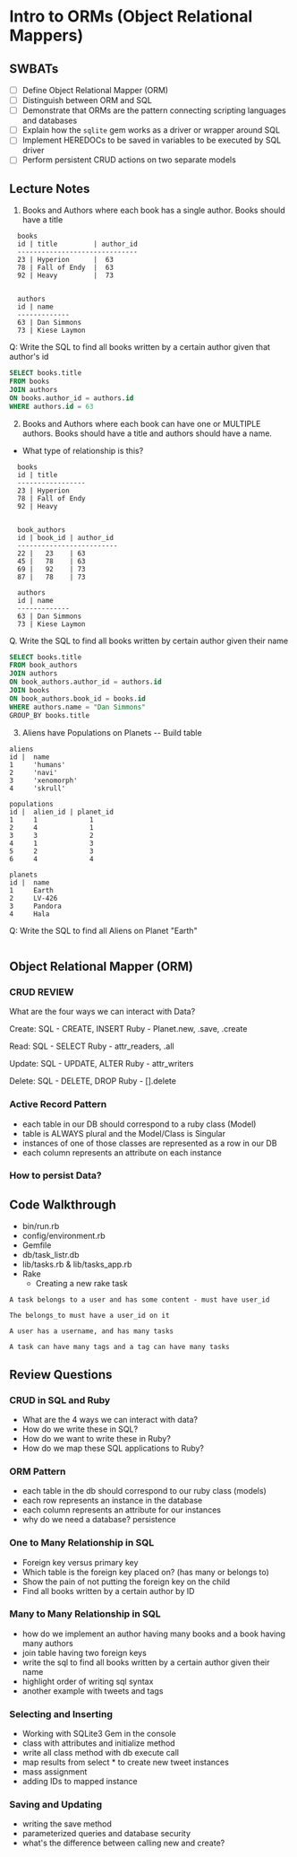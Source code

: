 # Intro to ORMs (Object Relational Mappers)

## SWBATs

* [ ] Define Object Relational Mapper (ORM)
* [ ] Distinguish between ORM and SQL
* [ ] Demonstrate that ORMs are the pattern connecting scripting languages and databases
* [ ] Explain how the `sqlite` gem works as a driver or wrapper around SQL
* [ ] Implement HEREDOCs to be saved in variables to be executed by SQL driver
* [ ] Perform persistent CRUD actions on two separate models

## Lecture Notes

1. Books and Authors where each book has a single author. Books should have a title
```
  books
  id | title         | author_id
  ------------------------------
  23 | Hyperion      |  63
  78 | Fall of Endy  |  63
  92 | Heavy         |  73


  authors
  id | name
  -------------
  63 | Dan Simmons
  73 | Kiese Laymon
```

  Q: Write the SQL to find all books written by a certain author given that author's id

  ```SQL
  SELECT books.title
  FROM books
  JOIN authors
  ON books.author_id = authors.id
  WHERE authors.id = 63
  ```

2. Books and Authors where each book can have one or MULTIPLE authors. Books should have a title and authors should have a name.

  - What type of relationship is this?
```
  books
  id | title         
  -----------------
  23 | Hyperion      
  78 | Fall of Endy 
  92 | Heavy         


  book_authors
  id | book_id | author_id
  -------------------------
  22 |   23    | 63
  45 |   78    | 63
  69 |   92    | 73
  87 |   78    | 73

  authors
  id | name
  -------------
  63 | Dan Simmons
  73 | Kiese Laymon
```
  Q. Write the SQL to find all books written by certain author given their name

  ``` SQL
  SELECT books.title
  FROM book_authors
  JOIN authors
  ON book_authors.author_id = authors.id
  JOIN books
  ON book_authors.book_id = books.id
  WHERE authors.name = "Dan Simmons"
  GROUP_BY books.title

  ```

3. Aliens have Populations on Planets -- Build table

  ```
  aliens
  id |  name
  1     'humans'          
  2     'navi'   
  3     'xenomorph'                 
  4     'skrull'            

  populations
  id |  alien_id | planet_id
  1     1             1
  2     4             1
  3     3             2
  4     1             3
  5     2             3
  6     4             4

  planets
  id |  name
  1     Earth
  2     LV-426
  3     Pandora
  4     Hala
  ```

Q: Write the SQL to find all Aliens on Planet "Earth"


```SQL

```


## Object Relational Mapper (ORM)

### CRUD REVIEW

What are the four ways we can interact with Data?

Create:
SQL - CREATE, INSERT
Ruby - Planet.new, .save, .create

Read:
SQL - SELECT
Ruby - attr_readers, .all 

Update:
SQL - UPDATE, ALTER
Ruby - attr_writers

Delete:
SQL - DELETE, DROP
Ruby - [].delete

### Active Record Pattern

- each table in our DB should correspond to a ruby class (Model)
- table is ALWAYS plural and the Model/Class is Singular
- instances of one of those classes are represented as a row in our DB
- each column represents an attribute on each instance

### How to persist Data?


## Code Walkthrough

- bin/run.rb
- config/environment.rb
- Gemfile
- db/task_listr.db
- lib/tasks.rb & lib/tasks_app.rb
- Rake
  - Creating a new rake task

```
A task belongs to a user and has some content - must have user_id

The belongs_to must have a user_id on it

A user has a username, and has many tasks

A task can have many tags and a tag can have many tasks
```

## Review Questions

### CRUD in SQL and Ruby

* What are the 4 ways we can interact with data?
* How do we write these in SQL?
* How do we want to write these in Ruby?
* How do we map these SQL applications to Ruby?

### ORM Pattern

* each table in the db should correspond to our ruby class (models)
* each row represents an instance in the database
* each column represents an attribute for our instances
* why do we need a database? persistence

### One to Many Relationship in SQL

* Foreign key versus primary key
* Which table is the foreign key placed on? (has many or belongs to)
* Show the pain of not putting the foreign key on the child
* Find all books written by a certain author by ID

### Many to Many Relationship in SQL

* how do we implement an author having many books and a book having many authors
* join table having two foreign keys
* write the sql to find all books written by a certain author given their name
* highlight order of writing sql syntax
* another example with tweets and tags

### Selecting and Inserting

* Working with SQLite3 Gem in the console
* class with attributes and initialize method
* write all class method with db execute call
* map results from select * to create new tweet instances
* mass assignment
* adding IDs to mapped instance

### Saving and Updating

* writing the save method
* parameterized queries and database security
* what's the difference between calling new and create?